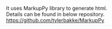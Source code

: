 It uses MarkupPy library to generate html.  
Details can be found in below repository.  
https://github.com/tylerbakke/MarkupPy
